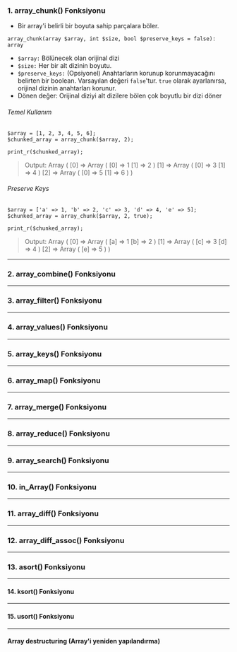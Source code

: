 ### 1. array_chunk() Fonksiyonu
+  Bir array'i belirli bir boyuta sahip parçalara böler.
~~~~~~~
array_chunk(array $array, int $size, bool $preserve_keys = false): array
~~~~~~~
  - `$array:` Bölünecek olan orijinal dizi
  - `$size:` Her bir alt dizinin boyutu.
  - `$preserve_keys:` (Opsiyonel) Anahtarların korunup korunmayacağını belirten bir boolean. Varsayılan değeri `false`'tur. `true` olarak ayarlanırsa, orijinal dizinin anahtarları korunur.
  - Dönen değer: Orijinal diziyi alt dizilere bölen çok boyutlu bir dizi döner

###### Temel Kullanım
~~~~~~~
$array = [1, 2, 3, 4, 5, 6];
$chunked_array = array_chunk($array, 2);

print_r($chunked_array);
~~~~~~~
> Output: Array
(
    [0] => Array
        (
            [0] => 1
            [1] => 2
        )
    [1] => Array
        (
            [0] => 3
            [1] => 4
        )
    [2] => Array
        (
            [0] => 5
            [1] => 6
        )
)

###### Preserve Keys
~~~~~~~
$array = ['a' => 1, 'b' => 2, 'c' => 3, 'd' => 4, 'e' => 5];
$chunked_array = array_chunk($array, 2, true);

print_r($chunked_array);
~~~~~~~
> Output: Array
(
    [0] => Array
        (
            [a] => 1
            [b] => 2
        )
    [1] => Array
        (
            [c] => 3
            [d] => 4
        )
    [2] => Array
        (
            [e] => 5
        )
)

----

### 2. array_combine() Fonksiyonu

----

### 3. array_filter() Fonksiyonu

----

### 4. array_values() Fonksiyonu

----

### 5. array_keys() Fonksiyonu

----

### 6. array_map() Fonksiyonu

----

### 7. array_merge() Fonksiyonu

----

### 8. array_reduce() Fonksiyonu

----

### 9. array_search() Fonksiyonu

----

### 10. in_Array() Fonksiyonu

----

### 11. array_diff() Fonksiyonu

----

### 12. array_diff_assoc() Fonksiyonu

----

### 13. asort() Fonksiyonu

----

#### 14. ksort() Fonksiyonu

----

#### 15. usort() Fonksiyonu

----

#### Array destructuring (Array'i yeniden yapılandırma)
